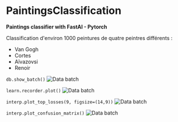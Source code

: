 # PaintingsClassification
**Paintings classifier with FastAI - Pytorch**

Classification d'environ 1000 peintures de quatre peintres différents :

 - Van Gogh
 - Cortes
 - Aïvazovsi
 - Renoir
 
```db.show_batch()```
![Data batch](https://image.noelshack.com/fichiers/2019/15/4/1554977638-1.png)

```learn.recorder.plot()```
![Data batch](https://image.noelshack.com/fichiers/2019/15/4/1554977638-2.png)

```interp.plot_top_losses(9, figsize=(14,9))```
![Data batch](https://image.noelshack.com/fichiers/2019/15/4/1554977638-3.png)

```interp.plot_confusion_matrix()```
![Data batch](https://image.noelshack.com/fichiers/2019/15/4/1554977638-4.png)
